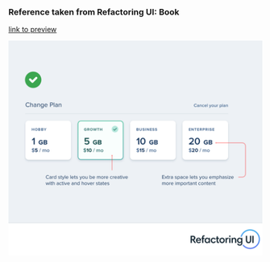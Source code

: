 ### Reference taken from Refactoring UI: Book

[link to preview](https://xhasu.github.io/cards)

![reference](/img/cards.png)